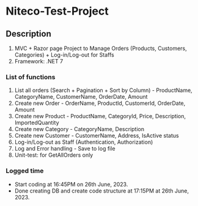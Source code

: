 # Niteco-Test-Project
## Description
1. MVC + Razor page Project to Manage Orders (Products, Customers, Categories) + Log-in/Log-out for Staffs
2. Framework: .NET 7

### List of functions
1. List all orders (Search + Pagination + Sort by Column) - ProductName, CategoryName, CustomerName, OrderDate, Amount
2. Create new Order - OrderName, ProductId, CustomerId, OrderDate, Amount
3. Create new Product - ProductName, CategoryId, Price, Description, ImportedQuantity
4. Create new Category - CategoryName, Description
5. Create new Customer - CustomerName, Address, IsActive status
6. Log-in/Log-out as Staff (Authentication, Authorization)
7. Log and Error handling - Save to log file
8. Unit-test: for GetAllOrders only

### Logged time
- Start coding at 16:45PM on 26th June, 2023.
- Done creating DB and create code structure at 17:15PM at 26th June, 2023.